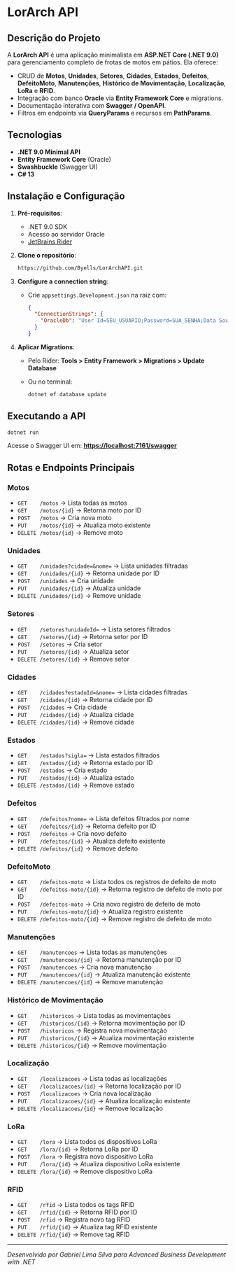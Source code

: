 # LorArch API

## Descrição do Projeto

A **LorArch API** é uma aplicação minimalista em **ASP.NET Core (.NET 9.0)** para gerenciamento completo de frotas de motos em pátios. Ela oferece:

* CRUD de **Motos**, **Unidades**, **Setores**, **Cidades**, **Estados**, **Defeitos**, **DefeitoMoto**, **Manutenções**, **Histórico de Movimentação**, **Localização**, **LoRa** e **RFID**.
* Integração com banco **Oracle** via **Entity Framework Core** e migrations.
* Documentação interativa com **Swagger / OpenAPI**.
* Filtros em endpoints via **QueryParams** e recursos em **PathParams**.

## Tecnologias

* **.NET 9.0 Minimal API**
* **Entity Framework Core** (Oracle)
* **Swashbuckle** (Swagger UI)
* **C# 13**

## Instalação e Configuração

1. **Pré‑requisitos**:

   * .NET 9.0 SDK
   * Acesso ao servidor Oracle
   * [JetBrains Rider](https://www.jetbrains.com/rider/)

2. **Clone o repositório**:

   ```bash
   https://github.com/Byells/LorArchAPI.git
   ```

3. **Configure a connection string**:

   * Crie `appsettings.Development.json` na raiz com:

     ```json
     {
       "ConnectionStrings": {
         "OracleDb": "User Id=SEU_USUARIO;Password=SUA_SENHA;Data Source=oracle.fiap.com.br:1521/orcl"
       }
     }
     ```

4. **Aplicar Migrations**:

   * Pelo Rider: **Tools > Entity Framework > Migrations > Update Database**
   * Ou no terminal:

     ```bash
     dotnet ef database update
     ```

## Executando a API

```bash
dotnet run
```

Acesse o Swagger UI em: **[https://localhost:7161/swagger](https://localhost:7161/swagger/index.html)**

## Rotas e Endpoints Principais

### Motos

* `GET    /motos`                     → Lista todas as motos
* `GET    /motos/{id}`                → Retorna moto por ID
* `POST   /motos`                     → Cria nova moto
* `PUT    /motos/{id}`                → Atualiza moto existente
* `DELETE /motos/{id}`                → Remove moto

### Unidades

* `GET    /unidades?cidade=&nome=`    → Lista unidades filtradas
* `GET    /unidades/{id}`             → Retorna unidade por ID
* `POST   /unidades`                  → Cria unidade
* `PUT    /unidades/{id}`             → Atualiza unidade
* `DELETE /unidades/{id}`             → Remove unidade

### Setores

* `GET    /setores?unidadeId=`        → Lista setores filtrados
* `GET    /setores/{id}`              → Retorna setor por ID
* `POST   /setores`                   → Cria setor
* `PUT    /setores/{id}`              → Atualiza setor
* `DELETE /setores/{id}`              → Remove setor

### Cidades

* `GET    /cidades?estadoId=&nome=`   → Lista cidades filtradas
* `GET    /cidades/{id}`              → Retorna cidade por ID
* `POST   /cidades`                   → Cria cidade
* `PUT    /cidades/{id}`              → Atualiza cidade
* `DELETE /cidades/{id}`              → Remove cidade

### Estados

* `GET    /estados?sigla=`            → Lista estados filtrados
* `GET    /estados/{id}`              → Retorna estado por ID
* `POST   /estados`                   → Cria estado
* `PUT    /estados/{id}`              → Atualiza estado
* `DELETE /estados/{id}`              → Remove estado

### Defeitos

* `GET    /defeitos?nome=`    → Lista defeitos filtrados por nome
* `GET    /defeitos/{id}`     → Retorna defeito por ID
* `POST   /defeitos`          → Cria novo defeito
* `PUT    /defeitos/{id}`     → Atualiza defeito existente
* `DELETE /defeitos/{id}`     → Remove defeito

### DefeitoMoto

* `GET    /defeitos-moto`        → Lista todos os registros de defeito de moto
* `GET    /defeitos-moto/{id}`   → Retorna registro de defeito de moto por ID
* `POST   /defeitos-moto`        → Cria novo registro de defeito de moto
* `PUT    /defeitos-moto/{id}`   → Atualiza registro existente
* `DELETE /defeitos-moto/{id}`   → Remove registro de defeito de moto

### Manutenções

* `GET    /manutencoes`        → Lista todas as manutenções
* `GET    /manutencoes/{id}`   → Retorna manutenção por ID
* `POST   /manutencoes`        → Cria nova manutenção
* `PUT    /manutencoes/{id}`   → Atualiza manutenção existente
* `DELETE /manutencoes/{id}`   → Remove manutenção

### Histórico de Movimentação

* `GET    /historicos`         → Lista todas as movimentações
* `GET    /historicos/{id}`    → Retorna movimentação por ID
* `POST   /historicos`         → Registra nova movimentação
* `PUT    /historicos/{id}`    → Atualiza movimentação existente
* `DELETE /historicos/{id}`    → Remove movimentação

### Localização

* `GET    /localizacoes`       → Lista todas as localizações
* `GET    /localizacoes/{id}`  → Retorna localização por ID
* `POST   /localizacoes`       → Cria nova localização
* `PUT    /localizacoes/{id}`  → Atualiza localização existente
* `DELETE /localizacoes/{id}`  → Remove localização

### LoRa

* `GET    /lora`              → Lista todos os dispositivos LoRa
* `GET    /lora/{id}`         → Retorna LoRa por ID
* `POST   /lora`              → Registra novo dispositivo LoRa
* `PUT    /lora/{id}`         → Atualiza dispositivo LoRa existente
* `DELETE /lora/{id}`         → Remove dispositivo LoRa

### RFID

* `GET    /rfid`              → Lista todos os tags RFID
* `GET    /rfid/{id}`         → Retorna RFID por ID
* `POST   /rfid`              → Registra novo tag RFID
* `PUT    /rfid/{id}`         → Atualiza tag RFID existente
* `DELETE /rfid/{id}`         → Remove tag RFID



---

*Desenvolvido por Gabriel Lima Silva para Advanced Business Development with .NET*

